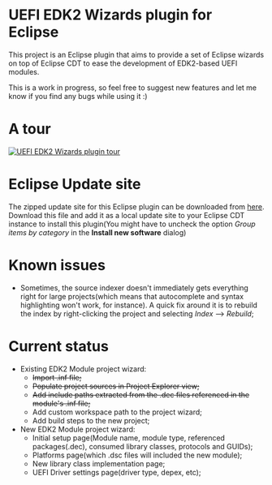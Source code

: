 # UEFI EDK2 Wizards plugin for Eclipse
This project is an Eclipse plugin that aims to provide a set of Eclipse wizards on top of Eclipse CDT to ease the development of EDK2-based UEFI modules.

This is a work in progress, so feel free to suggest new features and let me know if you find any bugs while using it :)

# A tour

[![UEFI EDK2 Wizards plugin tour](http://img.youtube.com/vi/ELqV1xDdPkw/0.jpg)](https://www.youtube.com/watch?v=ELqV1xDdPkw)

# Eclipse Update site
 The zipped update site for this Eclipse plugin can be downloaded from [here](https://dl.dropboxusercontent.com/u/4482867/edk2tools_update_site.zip).
 Download this file and add it as a local update site to your Eclipse CDT instance
 to install this plugin(You might have to uncheck the option *Group items by category* in the **Install new software** dialog)
 
# Known issues
   - Sometimes, the source indexer doesn't immediately gets everything right for large projects(which means that autocomplete and syntax highlighting won't work, for instance). A quick fix around it is to rebuild the index by right-clicking the project and selecting *Index* --> *Rebuild*;

# Current status
  - Existing EDK2 Module project wizard:
    - ~~Import .inf file;~~
    - ~~Populate project sources in Project Explorer view;~~
    - ~~Add include paths extracted from the .dec files referenced in the module's .inf file;~~
    - Add custom workspace path to the project wizard;
    - Add build steps to the new project;
  - New EDK2 Module project wizard:
    - Initial setup page(Module name, module type, referenced packages(.dec), consumed library classes, protocols and GUIDs);
    - Platforms page(which .dsc files will included the new module);
    - New library class implementation page;
    - UEFI Driver settings page(driver type, depex, etc);
